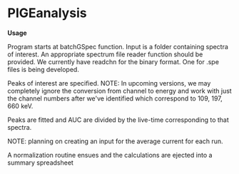 # PIGEanalysis

**Usage**

Program starts at batchGSpec function. Input is a folder containing spectra of interest. 
An appropriate spectrum file reader function should be provided. We currently have readchn for the binary format.
One for .spe files is being developed.

Peaks of interest are specified. NOTE: In upcoming versions, we may completely ignore the conversion from channel to energy and work with
just the channel numbers after we've identified which correspond to 109, 197, 660 keV. 

Peaks are fitted and AUC are divided by the live-time corresponding to that spectra.

NOTE: planning on creating an input for the average current for each run.

A normalization routine ensues and the calculations are ejected into a summary spreadsheet 
